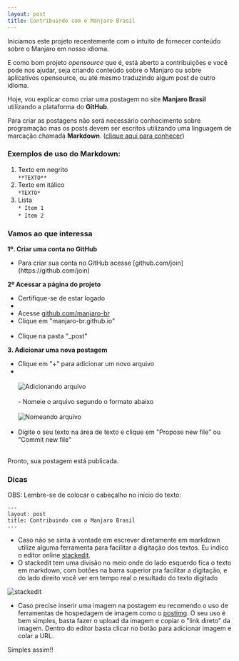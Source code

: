 ```yaml
---
layout: post
title: Contribuindo com o Manjaro Brasil
---
```


Iniciamos este projeto recentemente com o intuito de fornecer conteúdo sobre o Manjaro em nosso idioma.

E como bom projeto *opensource* que é, está aberto a contribuições e você pode nos ajudar, seja criando conteúdo sobre o Manjaro ou sobre aplicativos opensource, ou até mesmo traduzindo algum post de outro idioma.

Hoje, vou explicar como criar uma postagem no site **Manjaro Brasil** utilizando a plataforma do **GitHub**.

Para criar as postagens não será necessário conhecimento sobre programação mas os posts devem ser escritos utilizando uma linguagem de marcação chamada **Markdown**. ([clique aqui para conhecer](http://pt.wikipedia.org/wiki/Markdown))

### Exemplos de uso do Markdown:

1. Texto em negrito  
`**TEXTO**` 
2. Texto em itálico  
`*TEXTO*`
3. Lista  
`* Item 1`  
`* Item 2`


### Vamos ao que interessa

**1º. Criar uma conta no GitHub**  <br/>
<ul><li>Para criar sua conta no GitHub acesse [github.com/join](https://github.com/join)</li></ul>

**2º Acessar a página do projeto** <br/> 
    <ul>
    <li>Certifique-se de estar logado<li>  
    <li>Acesse [github.com/manjaro-br](https://github.com/manjaro-br)</li>
    <li>Clique em "manjaro-br.github.io"</li>  
    <li>Clique na pasta "_post"</li>
    </ul>

**3. Adicionar uma nova postagem**  <br/>
    <ul>
    <li> Clique em "+" para adicionar um novo arquivo<li>  <br/><br/>
    ![Adicionando arquivo](http://s29.postimg.org/qx9scpjp3/adde_file.png)
    <br/><br/>
    - Nomeie o arquivo segundo o formato abaixo  <br/><br/>
    ![Nomeando arquivo](http://s24.postimg.org/iv6qo6alx/add_file2.png)
    <br/><br/>
    <li>Digite o seu texto na área de texto e clique em "Propose new file" ou "Commit new file"</li>  
    </ul>

Pronto, sua postagem está publicada.

### Dicas

OBS: Lembre-se de colocar o cabeçalho no início do texto:
```
---
layout: post
title: Contribuindo com o Manjaro Brasil
--- 
```

* Caso não se sinta à vontade em escrever diretamente em markdown utilize alguma ferramenta para facilitar a digitação dos textos. Eu indico o editor online [stackedit](https://stackedit.io/). 
* O stackedit tem uma divisão no meio onde do lado esquerdo fica o texto em markdown, com botões na barra superior pra facilitar a digitação, e do lado direito você ver em tempo real o resultado do texto digitado

![stackedit](http://s15.postimg.org/5o47i24bf/stackedit.png)

* Caso precise inserir uma imagem na postagem eu recomendo o uso de ferramentas de hospedagem de imagem como o [postimg](http://postimg.org/). O seu uso é bem simples, basta fazer o upload da imagem e copiar o "link direto" da imagem. Dentro do editor basta clicar no botão para adicionar imagem e colar a URL.

Simples assim!!

